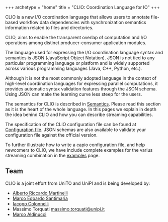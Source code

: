 +++
archetype = "home"
title = "CLIO: Coordination Language for IO"
+++

CLIO is a new I/O coordination language that allows users to annotate file-based workflow data dependencies with synchronization semantics information related to files and directories.

CLIO, aims to enable the transparent overlap of computation and I/O operations among distinct producer-consumer application modules.

The language used for expressing the I/O coordination language syntax and semantics is JSON (JavaScript Object Notation). JSON is not tied to any particular programming language or platform and is widely supported across various programming languages (Java, C++, Python, etc.).

Although it is not the most commonly adopted language in the context of high-level coordination languages for expressing parallel computations, it provides automatic syntax validation features through the JSON schema.  Using JSON can make the learning curve less steep for the users.

The semantics for CLIO is described in [Semantics](semantics/index.md). Please read this section as it is the heart of the whole language. In this pages we explain in depth the idea behind CLIO and how you can describe streaming capabilities.

The specification of the CLIO configuration file can be found at [Configuration file](configuration_file/_index.md). JSON schemas are also available to validate your configuration file against the official version.

To further illustrate how to write a capio configuration file, and help newcomers to CLIO, we have include complete examples for the varius streaming combination in the [examples](examples.md) page.

## Team

CLIO is a joint effort from UniTO and UniPI and is being developed by:

- [Alberto Riccardo Martinelli](https://alpha.di.unito.it/alberto-martinelli/)
- [Marco Edoardo Santimaria](https://alpha.di.unito.it/marco-santimaria/)
- [Iacopo Colonnelli](https://alpha.di.unito.it/iacopo-colonnelli)
- Massimo Torquati <massimo.torquati@unipi.it>
- [Marco Aldinucci](https://alpha.di.unito.it/marco-aldinucci)
